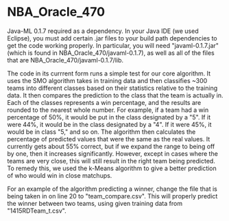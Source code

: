 # NBA_Oracle_470

Java-ML 0.1.7 required as a dependency. In your Java IDE (we used Eclipse), you must add certain .jar files to your build path dependencies to get the code working properly. In particular, you will need "javaml-0.1.7.jar" (which is found in NBA_Oracle_470/javaml-0.1.7), as well as all of the files that are NBA_Oracle_470/javaml-0.1.7/lib.

The code in its currrent form runs a simple test for our core algorithm. It uses the SMO algorithm takes in training data and then classifies ~300 teams into different classes based on their statistics relative to the training data. It then compares the prediction to the class that the team is actually in. Each of the classes represents a win percentage, and the results are rounded to the nearest whole number. For example, if a team had a win percentage of 50%, it would be put in the class designated by a "5". If it were 44%, it would be in the class designated by a "4". If it were 45%, it would be in class "5," and so on. The algorithm then calculates the percentage of predicted values that were the same as the real values. It currently gets about 55% correct, but if we expand the range to being off by one, then it increases significantly. However, except in cases where the teams are very close, this will still result in the right team being predicted. To remedy this, we used the k-Means algorithm to give a better prediction of who would win in close matchups.

For an example of the algorithm predicting a winner, change the file that is being taken in on line 20 to "team_compare.csv". This will properly predict the winner between two teams, using given training data from "1415RDTeam_t.csv".
